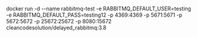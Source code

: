 docker run -d --name rabbitmq-test -e RABBITMQ_DEFAULT_USER=testing -e RABBITMQ_DEFAULT_PASS=testing12 -p 4369:4369 -p 5671:5671 -p 5672:5672 -p 25672:25672 -p 8080:15672 cleancodesolution/delayed_rabbitmq:3.8
